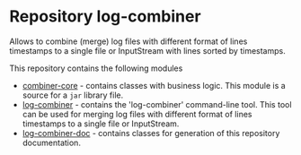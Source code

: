 # Repository log-combiner
Allows to combine (merge) log files with different format of lines timestamps
to a single file or InputStream with lines sorted by timestamps.

This repository contains the following modules
* [combiner-core](combiner-core/README.md) - contains classes with business logic.
This module is a source for a `jar` library file.
* [log-combiner](log-combiner/README.md) - contains the 'log-combiner' command-line tool.
This tool can be used for merging log files with different format of lines timestamps to a single file or InputStream.
* [log-combiner-doc](log-combiner-doc/README.md) - contains classes for generation of this repository documentation.